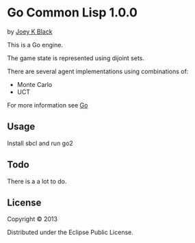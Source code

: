 # Go Common Lisp 1.0.0

by [Joey K Black](joey-black.appspot.com)

This is a Go engine.

The game state is represented using dijoint sets.

There are several agent implementations using combinations of:
* Monte Carlo
* UCT

For more information see [Go](https://drive.google.com/file/d/0B7YV8ipsgGKpb2pxUkVVa2FtUVU/edit?usp=sharing)

## Usage

Install sbcl and run go2

## Todo

There is a a lot to do.

## License

Copyright © 2013

Distributed under the Eclipse Public License.
